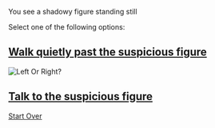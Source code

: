You see a shadowy figure standing still

Select one of the following options:

## [Walk quietly past the suspicious figure](walk-past.md)

![Left Or Right?](<img src="https://encrypted-tbn0.gstatic.com/images?q=tbn:ANd9GcSwAcuyhQvo682-4v1gnRk2zZaUND6QgA7IXA&amp;usqp=CAU" alt="Mans Silhouette In The Dark Stock Photo - Download Image Now - Men, Profile  View, Dark - iStock"/>)

## [Talk to the suspicious figure](talking.md)

[Start Over](../README.md)
